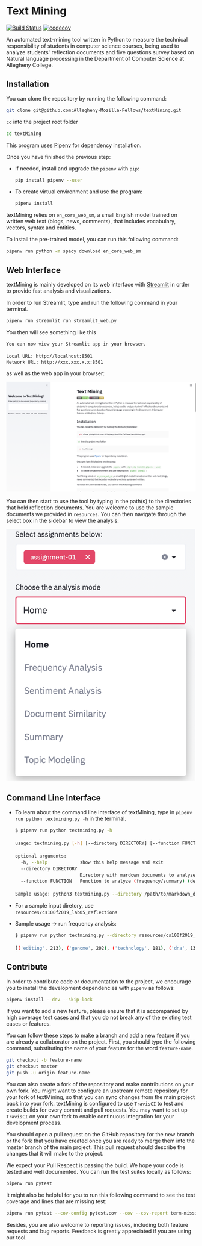 # Text Mining
[![Build Status](https://travis-ci.com/Allegheny-Mozilla-Fellows/textMining.svg?branch=master)](https://travis-ci.com/Allegheny-Mozilla-Fellows/textMining)
[![codecov](https://codecov.io/gh/Allegheny-Mozilla-Fellows/textMining/branch/master/graph/badge.svg)](https://codecov.io/gh/Allegheny-Mozilla-Fellows/textMining)

An automated text-mining tool written in Python to measure the technical
responsibility of students in computer science courses, being used to analyze
students' reflection documents and five questions survey based on Natural language
processing in the Department of Computer Science at Allegheny College.


## Installation

You can clone the repository by running the following command:

```bash
git clone git@github.com:Allegheny-Mozilla-Fellows/textMining.git
```

`cd` into the project root folder

```bash
cd textMining
```

This program uses [Pipenv](https://github.com/pypa/pipenv) for dependency installation.

Once you have finished the previous step:

- If needed, install and upgrade the `pipenv` with `pip`:

  ```bash
  pip install pipenv --user
  ```

- To create virtual environment and use the program:

  ```bash
  pipenv install
  ```

textMining relies on `en_core_web_sm`, a small English model trained on
written web text (blogs, news, comments), that includes vocabulary, vectors,
syntax and entities.

To install the pre-trained model, you can run this following command:

```bash
pipenv run python -m spacy download en_core_web_sm
```

## Web Interface

textMining is mainly developed on its web interface with [Streamlit](https://www.streamlit.io)
in order to provide fast analysis and visualizations.

In order to run Streamlit, type and run the following command in your terminal.

```bash
pipenv run streamlit run streamlit_web.py
```

You then will see something like this

```
You can now view your Streamlit app in your browser.

Local URL: http://localhost:8501
Network URL: http://xxx.xxx.x.x:8501
```

as well as the web app in your browser:

![browser](resources/images/landing_page.png)

You can then start to use the tool by typing in the path(s) to the directories
that hold reflection documents. You are welcome to use the sample documents we
provided in `resources`. You can then navigate through the select box in the
sidebar to view the analysis:

![select box](resources/images/select_box.png)

## Command Line Interface

- To learn about the command line interface of textMining, type in
`pipenv run python textmining.py -h` in the terminal.

  ```bash
  $ pipenv run python textmining.py -h

  usage: textmining.py [-h] [--directory DIRECTORY] [--function FUNCTION]

  optional arguments:
    -h, --help            show this help message and exit
    --directory DIRECTORY
                          Directory with mardown documents to analyze (default: None)
    --function FUNCTION   Function to analyze (frequency/summary) (default: None)

  Sample usage: python3 textmining.py --directory /path/to/markdown_directory --function frequency
  ```

- For a sample input diretory, use `resources/cs100f2019_lab05_reflections`

- Sample usage -> run frequency analysis:

  ```bash
  $ pipenv run python textmining.py --directory resources/cs100f2019_lab05_reflections --function frequency

  [('editing', 213), ('genome', 202), ('technology', 181), ('dna', 135), ('string', 107), ('random', 96), ('harm', 93), ('use', 89), ('code', 86), ('program', 81), ('lab', 76), ('assignment', 74), ('complete', 66), ('cause', 64), ('practice', 63), ('experience', 62), ('learn', 59), ('task', 59), ('letter', 58), ('challenge', 52), ('method', 51), ('make', 51), ('want', 50), ('value', 49), ('like', 48), ('run', 47), ('team', 47), ('character', 46), ('technical', 44), ('people', 44), ('position', 44), ('great', 43), ('change', 42), ('user', 40), ('face', 39), ('add', 38), ('replace', 38), ('think', 37), ('way', 37), ('java', 37), ('new', 37), ('class', 36), ('gene', 35), ('command', 35), ('display', 34), ('solution', 34), ('avoid', 33), ('overcome', 32), ('output', 31), ('work', 31)]

  ```

## Contribute

In order to contribute code or documentation to the project, we encourage you to
install the development dependencies with `pipenv` as follows:

```bash
pipenv install --dev --skip-lock
```

If you want to add a new feature, please ensure that it is
accompanied by high coverage test cases and that you do not break any of the
existing test cases or features.

You can follow these steps to make a branch and add a new feature if you are
already a collaborator on the project. First, you should type the following
command, substituting the name of your feature for the word `feature-name`.

```bash
git checkout -b feature-name
git checkout master
git push -u origin feature-name
```

You can also create a fork of the repository and make contributions on your own
fork. You might want to configure an upstream remote repository for your fork of
textMining, so that you can sync changes from the main project back
into your fork. textMining is configured to use `TravisCI` to test and create
builds for every commit and pull requests. You may want to set up `TravisCI` on
your own fork to enable continuous integration for your development process.

You should open a pull request on the GitHub repository for the new branch or
the fork that you have created once you are ready to merge them into the
master branch of the main project. This pull request should describe the changes
that it will make to the project.

We expect your Pull Respect is passing the build. We hope your code is tested
and well documented. You can run the test suites locally as follows:

```bash
pipenv run pytest
```

It might also be helpful for you to run this following command to see the test
coverage and lines that are missing test:

```bash
pipenv run pytest --cov-config pytest.cov --cov --cov-report term-missing
```

Besides, you are also welcome to reporting issues, including both feature
requests and bug reports. Feedback is greatly appreciated if you are using
our tool.
